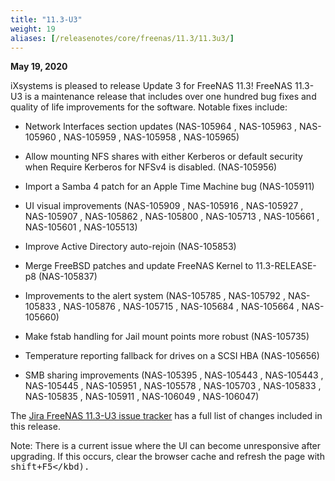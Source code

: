 ```yaml
---
title: "11.3-U3"
weight: 19
aliases: [/releasenotes/core/freenas/11.3/11.3u3/]
---
```


**May 19, 2020**

iXsystems is pleased to release Update 3 for FreeNAS 11.3! FreeNAS 11.3-U3 is a maintenance release that includes over one hundred bug fixes and quality of life improvements for the software. Notable fixes include:

+ Network Interfaces section updates (NAS-105964 , NAS-105963 , NAS-105960 , NAS-105959 , NAS-105958 , NAS-105965)

+ Allow mounting NFS shares with either Kerberos or default security when Require Kerberos for NFSv4 is disabled. (NAS-105956)

+ Import a Samba 4 patch for an Apple Time Machine bug (NAS-105911)

+ UI visual improvements (NAS-105909 , NAS-105916 , NAS-105927 , NAS-105907 , NAS-105862 , NAS-105800 , NAS-105713 , NAS-105661 , NAS-105601 , NAS-105513)

+ Improve Active Directory auto-rejoin (NAS-105853)

+ Merge FreeBSD patches and update FreeNAS Kernel to 11.3-RELEASE-p8 (NAS-105837)

+ Improvements to the alert system (NAS-105785 , NAS-105792 , NAS-105833 , NAS-105876 , NAS-105715 , NAS-105684 , NAS-105664 , NAS-105660)

+ Make fstab handling for Jail mount points more robust (NAS-105735)

+ Temperature reporting fallback for drives on a SCSI HBA (NAS-105656)

+ SMB sharing improvements (NAS-105395 , NAS-105443 , NAS-105443 , NAS-105445 , NAS-105951 , NAS-105578 , NAS-105703 , NAS-105833 , NAS-105835 , NAS-105911 , NAS-106049 , NAS-106047)

The [Jira FreeNAS 11.3-U3 issue tracker](https://ixsystems.atlassian.net/issues/?filter=-4&jql=fixVersion%20IN%20(11901)) has a full list of changes included in this release. 

Note: There is a current issue where the UI can become unresponsive after upgrading. If this occurs, clear the browser cache and refresh the page with <kbd>shift+F5</kbd).
